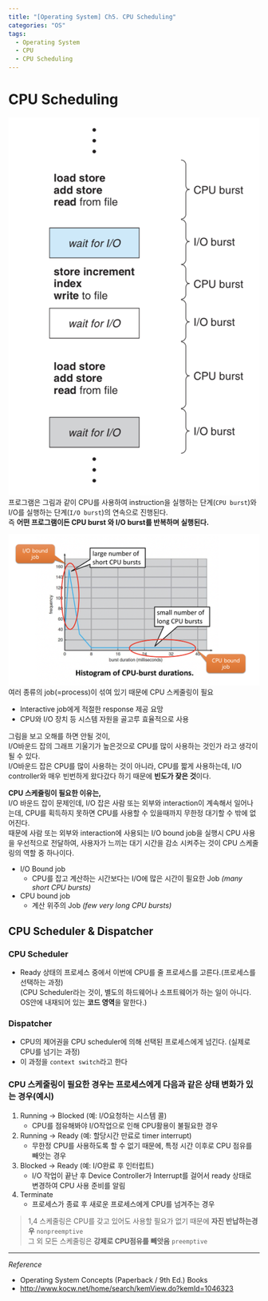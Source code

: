 ```yaml
---
title: "[Operating System] Ch5. CPU Scheduling"
categories: "OS"
tags:
  - Operating System
  - CPU
  - CPU Scheduling
---
```


# CPU Scheduling
![](/assets/images/study/dev/2021/os/ch5_cpu_io_execution.png)
프로그램은 그림과 같이 CPU를 사용하여 instruction을 실행하는 단계(`CPU burst`)와 I/O를 실행하는 단계(`I/O burst`)의 연속으로 진행된다.  
즉 **어떤 프로그램이든 CPU burst 와 I/O burst를 반복하며 실행된다.**

![](/assets/images/study/dev/2021/os/ch5_cpu-burst-time.png)
여러 종류의 job(=process)이 섞여 있기 때문에 CPU 스케줄링이 필요
- Interactive job에게 적절한 response 제공 요망
- CPU와 I/O 장치 등 시스템 자원을 골고루 효율적으로 사용

그림을 보고 오해를 하면 안될 것이,  
I/O바운드 잡의 그래프 기울기가 높은것으로 CPU를 많이 사용하는 것인가 라고 생각이 될 수 있다.  
I/O바운드 잡은 CPU를 많이 사용하는 것이 아니라, CPU를 짧게 사용하는데, I/O controller와 매우 빈번하게 왔다갔다 하기 때문에 **빈도가 잦은 것**이다.

**CPU 스케줄링이 필요한 이유는,**  
I/O 바운드 잡이 문제인데, I/O 잡은 사람 또는 외부와 interaction이 계속해서 일어나는데, CPU를 획득하지 못하면 CPU를 사용할 수 있을때까지 무한정 대기할 수 밖에 없어진다.  
때문에 사람 또는 외부와 interaction에 사용되는 I/O bound job을 실행시 CPU 사용을 우선적으로 전달하여, 사용자가 느끼는 대기 시간을 감소 시켜주는 것이 CPU 스케줄링의 역할 중 하나이다.


- I/O Bound job
  - CPU를 잡고 계산하는 시간보다는 I/O에 많은 시간이 필요한 Job *(many short CPU bursts)*
- CPU bound job
  - 계산 위주의 Job *(few very long CPU bursts)*

## CPU Scheduler & Dispatcher  
### CPU Scheduler  
- Ready 상태의 프로세스 중에서 이번에 CPU를 줄 프로세스를 고른다.(프로세스를 선택하는 과정)  
  (CPU Scheduler라는 것이, 별도의 하드웨어나 소프트웨어가 하는 일이 아니다. OS안에 내재되어 있는 **코드 영역**을 말한다.)

### Dispatcher  
- CPU의 제어권을 CPU scheduler에 의해 선택된 프로세스에게 넘긴다. (실제로 CPU를 넘기는 과정)
- 이 과정을 `context switch`라고 한다

### CPU 스케줄링이 필요한 경우는 프로세스에게 다음과 같은 상태 변화가 있는 경우(예시)  
1. Running -> Blocked (예: I/O요청하는 시스템 콜)
   - CPU를 점유해봐야 I/O작업으로 인해 CPU활용이 불필요한 경우
2. Running -> Ready (예: 할당시간 만료로 timer interrupt)
   - 무한정 CPU를 사용하도록 할 수 없기 때문에, 특정 시간 이후로 CPU 점유를 빼앗는 경우
3. Blocked -> Ready (예: I/O완료 후 인터럽트)
   - I/O 작업이 끝난 후 Device Controller가 Interrupt를 걸어서 ready 상태로 변경하여 CPU 사용 준비를 알림
4. Terminate
   - 프로세스가 종료 후 새로운 프로세스에게 CPU를 넘겨주는 경우

> 1,4 스케줄링은 CPU를 갖고 있어도 사용할 필요가 없기 때문에 **자진 반납하는경우** `nonpreemptive`  
> 그 외 모든 스케줄링은 **강제로 CPU점유를 빼앗음** `preemptive`

---

*Reference*

- Operating System Concepts (Paperback / 9th Ed.) Books
- http://www.kocw.net/home/search/kemView.do?kemId=1046323